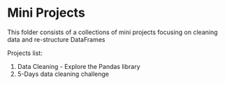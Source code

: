 # Mini Projects
 
This folder consists of a collections of mini projects focusing on cleaning data and re-structure DataFrames

Projects list:
1. Data Cleaning - Explore the Pandas library
2. 5-Days data cleaning challenge
